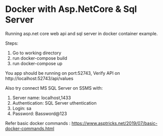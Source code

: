 # Docker with Asp.NetCore & Sql Server
Running asp.net core web api and sql server in docker container example.


Steps:
1.	Go to working directory
2.	run docker-compose build
3.	run docker-compose up

You app should be running on port:52743, Verify API on http://localhost:52743/api/values

Also try connect MS SQL Server on SSMS with:
1.	Server name: localhost,1433
2.	Authentication: SQL Server uthentication
3.	Login: sa
4.	Password: Bassword@123

Refer basic docker commands : https://www.asptricks.net/2019/07/basic-docker-commands.html

